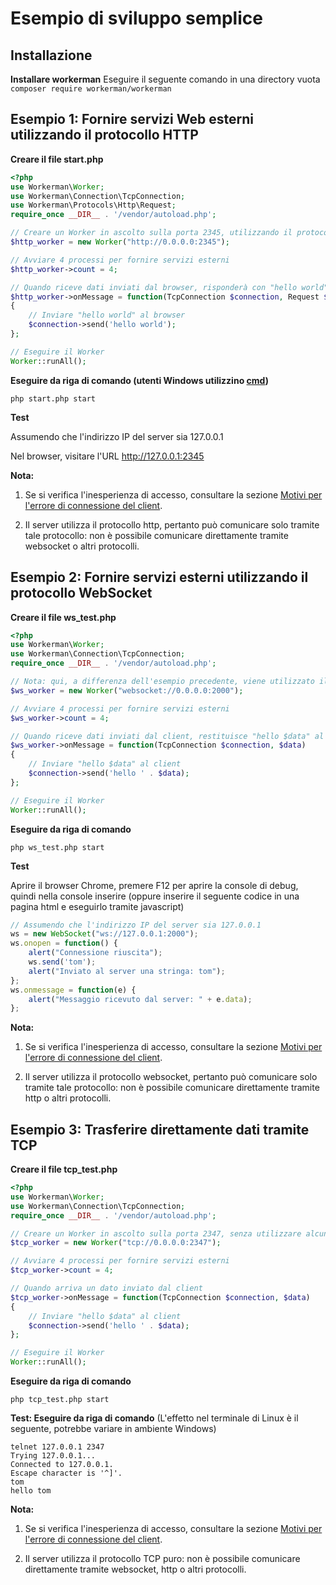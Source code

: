 # Esempio di sviluppo semplice

## Installazione

**Installare workerman**
Eseguire il seguente comando in una directory vuota
`composer require workerman/workerman`

## Esempio 1: Fornire servizi Web esterni utilizzando il protocollo HTTP
**Creare il file start.php**
```php
<?php
use Workerman\Worker;
use Workerman\Connection\TcpConnection;
use Workerman\Protocols\Http\Request;
require_once __DIR__ . '/vendor/autoload.php';

// Creare un Worker in ascolto sulla porta 2345, utilizzando il protocollo http per la comunicazione
$http_worker = new Worker("http://0.0.0.0:2345");

// Avviare 4 processi per fornire servizi esterni
$http_worker->count = 4;

// Quando riceve dati inviati dal browser, risponderà con "hello world" al browser
$http_worker->onMessage = function(TcpConnection $connection, Request $request)
{
    // Inviare "hello world" al browser
    $connection->send('hello world');
};

// Eseguire il Worker
Worker::runAll();
```

**Eseguire da riga di comando (utenti Windows utilizzino [cmd](https://baike.baidu.com/item/%E5%91%BD%E4%BB%A4%E6%8F%90%E7%A4%BA%E7%AC%A6?fromtitle=CMD&fromid=1193011&type=syn))**
```shell
php start.php start
```

**Test**

Assumendo che l'indirizzo IP del server sia 127.0.0.1

Nel browser, visitare l'URL http://127.0.0.1:2345

 **Nota:**

1. Se si verifica l'inesperienza di accesso, consultare la sezione [Motivi per l'errore di connessione del client](../faq/client-connect-fail.md).

2. Il server utilizza il protocollo http, pertanto può comunicare solo tramite tale protocollo: non è possibile comunicare direttamente tramite websocket o altri protocolli.

## Esempio 2: Fornire servizi esterni utilizzando il protocollo WebSocket
**Creare il file ws_test.php**

```php
<?php
use Workerman\Worker;
use Workerman\Connection\TcpConnection;
require_once __DIR__ . '/vendor/autoload.php';

// Nota: qui, a differenza dell'esempio precedente, viene utilizzato il protocollo websocket
$ws_worker = new Worker("websocket://0.0.0.0:2000");

// Avviare 4 processi per fornire servizi esterni
$ws_worker->count = 4;

// Quando riceve dati inviati dal client, restituisce "hello $data" al client
$ws_worker->onMessage = function(TcpConnection $connection, $data)
{
    // Inviare "hello $data" al client
    $connection->send('hello ' . $data);
};

// Eseguire il Worker
Worker::runAll();
```

**Eseguire da riga di comando**
```shell
php ws_test.php start
```

**Test**

Aprire il browser Chrome, premere F12 per aprire la console di debug, quindi nella console inserire (oppure inserire il seguente codice in una pagina html e eseguirlo tramite javascript)

```javascript
// Assumendo che l'indirizzo IP del server sia 127.0.0.1
ws = new WebSocket("ws://127.0.0.1:2000");
ws.onopen = function() {
    alert("Connessione riuscita");
    ws.send('tom');
    alert("Inviato al server una stringa: tom");
};
ws.onmessage = function(e) {
    alert("Messaggio ricevuto dal server: " + e.data);
};
```

  **Nota:**

1. Se si verifica l'inesperienza di accesso, consultare la sezione [Motivi per l'errore di connessione del client](../faq/client-connect-fail.md).

2. Il server utilizza il protocollo websocket, pertanto può comunicare solo tramite tale protocollo: non è possibile comunicare direttamente tramite http o altri protocolli.

## Esempio 3: Trasferire direttamente dati tramite TCP
**Creare il file tcp_test.php**

```php
<?php
use Workerman\Worker;
use Workerman\Connection\TcpConnection;
require_once __DIR__ . '/vendor/autoload.php';

// Creare un Worker in ascolto sulla porta 2347, senza utilizzare alcun protocollo di livello applicativo
$tcp_worker = new Worker("tcp://0.0.0.0:2347");

// Avviare 4 processi per fornire servizi esterni
$tcp_worker->count = 4;

// Quando arriva un dato inviato dal client
$tcp_worker->onMessage = function(TcpConnection $connection, $data)
{
    // Inviare "hello $data" al client
    $connection->send('hello ' . $data);
};

// Eseguire il Worker
Worker::runAll();
```

**Eseguire da riga di comando**

```shell
php tcp_test.php start
```

**Test: Eseguire da riga di comando**
(L'effetto nel terminale di Linux è il seguente, potrebbe variare in ambiente Windows)
```shell
telnet 127.0.0.1 2347
Trying 127.0.0.1...
Connected to 127.0.0.1.
Escape character is '^]'.
tom
hello tom
```

**Nota:**

1. Se si verifica l'inesperienza di accesso, consultare la sezione [Motivi per l'errore di connessione del client](../faq/client-connect-fail.md).

2. Il server utilizza il protocollo TCP puro: non è possibile comunicare direttamente tramite websocket, http o altri protocolli.
